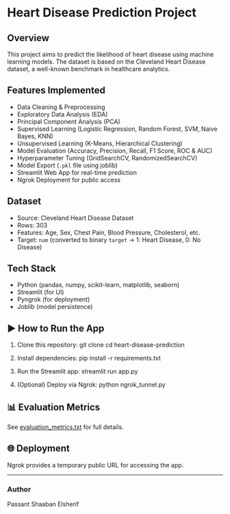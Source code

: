 # Heart Disease Prediction Project

##  Overview
This project aims to predict the likelihood of heart disease using machine learning models. The dataset is based on the Cleveland Heart Disease dataset, a well-known benchmark in healthcare analytics.

##  Features Implemented
- Data Cleaning & Preprocessing
- Exploratory Data Analysis (EDA)
- Principal Component Analysis (PCA)
- Supervised Learning (Logistic Regression, Random Forest, SVM, Naive Bayes, KNN)
- Unsupervised Learning (K-Means, Hierarchical Clustering)
- Model Evaluation (Accuracy, Precision, Recall, F1 Score, ROC & AUC)
- Hyperparameter Tuning (GridSearchCV, RandomizedSearchCV)
- Model Export (`.pkl` file using joblib)
- Streamlit Web App for real-time prediction
- Ngrok Deployment for public access

##  Dataset
- Source: Cleveland Heart Disease Dataset
- Rows: 303
- Features: Age, Sex, Chest Pain, Blood Pressure, Cholesterol, etc.
- Target: `num` (converted to binary `target` → 1: Heart Disease, 0: No Disease)

##  Tech Stack
- Python (pandas, numpy, scikit-learn, matplotlib, seaborn)
- Streamlit (for UI)
- Pyngrok (for deployment)
- Joblib (model persistence)

## ▶ How to Run the App
1. Clone this repository:
git clone <your-repo-link>
cd heart-disease-prediction

2. Install dependencies:
pip install -r requirements.txt

3. Run the Streamlit app:
streamlit run app.py

4. (Optional) Deploy via Ngrok:
python ngrok_tunnel.py

## 📊 Evaluation Metrics
See [evaluation_metrics.txt](evaluation_metrics.txt) for full details.

## 🌐 Deployment
Ngrok provides a temporary public URL for accessing the app.

---

### Author
Passant Shaaban Elsherif
